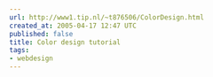 ```yaml
---
url: http://www1.tip.nl/~t876506/ColorDesign.html
created_at: 2005-04-17 12:47 UTC
published: false
title: Color design tutorial
tags:
- webdesign
---
```



